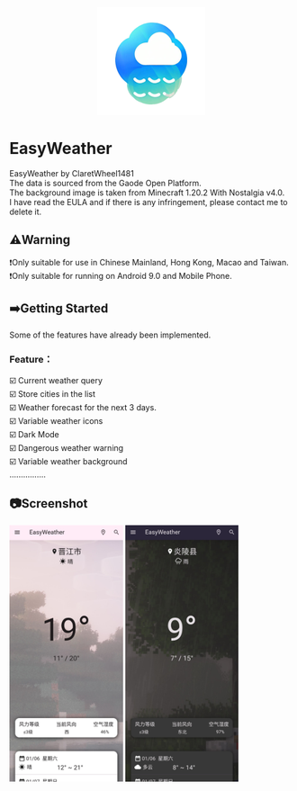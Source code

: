 <p align="center">
    <a href="https://github.com/ClaretWheel1481/easyweather">
        <img src="./assets/images/easyweather.png" height="12%"/>
    </a>
</p>

# EasyWeather
EasyWeather by ClaretWheel1481
<br>
The data is sourced from the Gaode Open Platform.
<br>
The background image is taken from Minecraft 1.20.2 With Nostalgia v4.0. 
<br>
I have read the EULA and if there is any infringement, please contact me to delete it.
## ⚠️Warning
❗️Only suitable for use in Chinese Mainland, Hong Kong, Macao and Taiwan.<br>
❗️Only suitable for running on Android 9.0 and Mobile Phone.<br>

## ➡️Getting Started
Some of the features have already been implemented.
<br>
### Feature：<br>
☑️
Current weather query
<br>
☑️
Store cities in the list
<br>
☑️
Weather forecast for the next 3 days.
<br>
☑️
Variable weather icons
<br>
☑️
Dark Mode
<br>
☑️
Dangerous weather warning
<br>
☑️
Variable weather background
<br>
................

## 📷Screenshot
<div class="half">
<img src="./assets/images/Sample_105_Light.jpg" width=40%/>
<img src="./assets/images/Sample_105_Dark.jpg" width=40%/>
</div>
